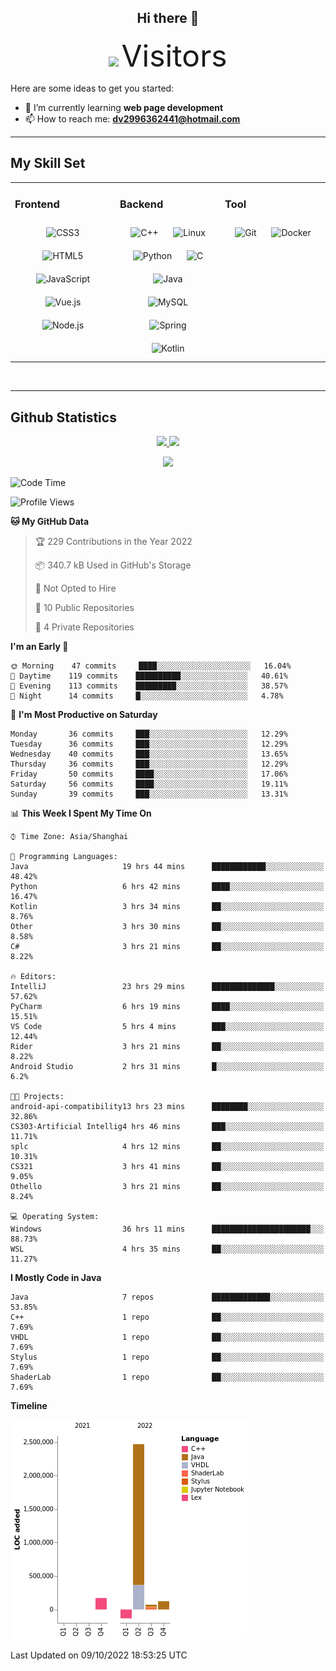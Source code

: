 <div align="center">
	<h2>Hi there 👋</h2>
	<img width=40% src="https://profile-counter.glitch.me/ZephyrusZhang/count.svg"/>
    <font size=9>Visitors</font>
</div>

Here are some ideas to get you started:

- 🌱 I’m currently learning **web page development**
- 📫 How to reach me: **dv2996362441@hotmail.com**

---

## My Skill Set  
<table><tr><td valign="top" width="33%">



### Frontend  
<div align="center">  
<img style="margin: 10px" src="https://profilinator.rishav.dev/skills-assets/css3-original-wordmark.svg" alt="CSS3" height="50" />  
<img style="margin: 10px" src="https://profilinator.rishav.dev/skills-assets/html5-original-wordmark.svg" alt="HTML5" height="50" />  
<img style="margin: 10px" src="https://profilinator.rishav.dev/skills-assets/javascript-original.svg" alt="JavaScript" height="50" />  
<img style="margin: 10px" src="https://profilinator.rishav.dev/skills-assets/vuejs-original-wordmark.svg" alt="Vue.js" height="50" />  
<img style="margin: 10px" src="https://profilinator.rishav.dev/skills-assets/nodejs-original-wordmark.svg" alt="Node.js" height="50" />  
</div>

</td><td valign="top" width="33%">



### Backend  
<div align="center">  
<img style="margin: 10px" src="https://profilinator.rishav.dev/skills-assets/cplusplus-original.svg" alt="C++" height="50" />  
<img style="margin: 10px" src="https://profilinator.rishav.dev/skills-assets/linux-original.svg" alt="Linux" height="50" />  
<img style="margin: 10px" src="https://profilinator.rishav.dev/skills-assets/python-original.svg" alt="Python" height="50" />  
<img style="margin: 10px" src="https://profilinator.rishav.dev/skills-assets/c-original.svg" alt="C" height="50" />  
<img style="margin: 10px" src="https://profilinator.rishav.dev/skills-assets/java-original-wordmark.svg" alt="Java" height="50" />  
<img style="margin: 10px" src="https://profilinator.rishav.dev/skills-assets/mysql-original-wordmark.svg" alt="MySQL" height="50" />  
<img style="margin: 10px" src="https://profilinator.rishav.dev/skills-assets/springio-icon.svg" alt="Spring" height="50" />  
<img style="margin: 10px" src="https://profilinator.rishav.dev/skills-assets/kotlinlang-icon.svg" alt="Kotlin" height="50" />  
</div>

</td><td valign="top" width="33%">



### Tool

<div align="center">  
<img style="margin: 10px" src="https://profilinator.rishav.dev/skills-assets/git-scm-icon.svg" alt="Git" height="50" />  
<img style="margin: 10px" src="https://profilinator.rishav.dev/skills-assets/docker-original-wordmark.svg" alt="Docker" height="50" />  
</div>

</td></tr></table>  

<br/>

---

## Github Statistics

<p align="center">
  <a href="https://github.com/ZephyrusZhang">
  <img width="52.5%" src="https://github-readme-stats.vercel.app/api?username=ZephyrusZhang&show_icons=true&bg_color=0,ea6161,ffc64d,fffc4d,52fa5a&theme=graywhite&hide_border=true" />
    <img width="44.5%" src="https://github-readme-stats.vercel.app/api/top-langs?username=ZephyrusZhang&show_icons=true&locale=en&layout=compact&bg_color=0,52fa5a,4dfcff,c64dff&theme=graywhite" />
  </a>
</p>
<p align="center">
  <a href="https://github.com/ZephyrusZhang">
  <img src="https://activity-graph.herokuapp.com/graph?username=ZephyrusZhang&theme=redical"/>
  </a>
</p>


<!--START_SECTION:waka-->
![Code Time](http://img.shields.io/badge/Code%20Time-96%20hrs%2016%20mins-blue)

![Profile Views](http://img.shields.io/badge/Profile%20Views-13-blue)

**🐱 My GitHub Data** 

> 🏆 229 Contributions in the Year 2022
 > 
> 📦 340.7 kB Used in GitHub's Storage 
 > 
> 🚫 Not Opted to Hire
 > 
> 📜 10 Public Repositories 
 > 
> 🔑 4 Private Repositories  
 > 
**I'm an Early 🐤** 

```text
🌞 Morning    47 commits     ████░░░░░░░░░░░░░░░░░░░░░   16.04% 
🌆 Daytime    119 commits    ██████████░░░░░░░░░░░░░░░   40.61% 
🌃 Evening    113 commits    █████████░░░░░░░░░░░░░░░░   38.57% 
🌙 Night      14 commits     █░░░░░░░░░░░░░░░░░░░░░░░░   4.78%

```
📅 **I'm Most Productive on Saturday** 

```text
Monday       36 commits     ███░░░░░░░░░░░░░░░░░░░░░░   12.29% 
Tuesday      36 commits     ███░░░░░░░░░░░░░░░░░░░░░░   12.29% 
Wednesday    40 commits     ███░░░░░░░░░░░░░░░░░░░░░░   13.65% 
Thursday     36 commits     ███░░░░░░░░░░░░░░░░░░░░░░   12.29% 
Friday       50 commits     ████░░░░░░░░░░░░░░░░░░░░░   17.06% 
Saturday     56 commits     ████░░░░░░░░░░░░░░░░░░░░░   19.11% 
Sunday       39 commits     ███░░░░░░░░░░░░░░░░░░░░░░   13.31%

```


📊 **This Week I Spent My Time On** 

```text
⌚︎ Time Zone: Asia/Shanghai

💬 Programming Languages: 
Java                     19 hrs 44 mins      ████████████░░░░░░░░░░░░░   48.42% 
Python                   6 hrs 42 mins       ████░░░░░░░░░░░░░░░░░░░░░   16.47% 
Kotlin                   3 hrs 34 mins       ██░░░░░░░░░░░░░░░░░░░░░░░   8.76% 
Other                    3 hrs 30 mins       ██░░░░░░░░░░░░░░░░░░░░░░░   8.58% 
C#                       3 hrs 21 mins       ██░░░░░░░░░░░░░░░░░░░░░░░   8.22%

🔥 Editors: 
IntelliJ                 23 hrs 29 mins      ██████████████░░░░░░░░░░░   57.62% 
PyCharm                  6 hrs 19 mins       ████░░░░░░░░░░░░░░░░░░░░░   15.51% 
VS Code                  5 hrs 4 mins        ███░░░░░░░░░░░░░░░░░░░░░░   12.44% 
Rider                    3 hrs 21 mins       ██░░░░░░░░░░░░░░░░░░░░░░░   8.22% 
Android Studio           2 hrs 31 mins       █░░░░░░░░░░░░░░░░░░░░░░░░   6.2%

🐱‍💻 Projects: 
android-api-compatibility13 hrs 23 mins      ████████░░░░░░░░░░░░░░░░░   32.86% 
CS303-Artificial Intellig4 hrs 46 mins       ███░░░░░░░░░░░░░░░░░░░░░░   11.71% 
splc                     4 hrs 12 mins       ██░░░░░░░░░░░░░░░░░░░░░░░   10.31% 
CS321                    3 hrs 41 mins       ██░░░░░░░░░░░░░░░░░░░░░░░   9.05% 
Othello                  3 hrs 21 mins       ██░░░░░░░░░░░░░░░░░░░░░░░   8.24%

💻 Operating System: 
Windows                  36 hrs 11 mins      ██████████████████████░░░   88.73% 
WSL                      4 hrs 35 mins       ██░░░░░░░░░░░░░░░░░░░░░░░   11.27%

```

**I Mostly Code in Java** 

```text
Java                     7 repos             █████████████░░░░░░░░░░░░   53.85% 
C++                      1 repo              ██░░░░░░░░░░░░░░░░░░░░░░░   7.69% 
VHDL                     1 repo              ██░░░░░░░░░░░░░░░░░░░░░░░   7.69% 
Stylus                   1 repo              ██░░░░░░░░░░░░░░░░░░░░░░░   7.69% 
ShaderLab                1 repo              ██░░░░░░░░░░░░░░░░░░░░░░░   7.69%

```


**Timeline**

![Chart not found](https://raw.githubusercontent.com/ZephyrusZhang/ZephyrusZhang/main/charts/bar_graph.png) 


 Last Updated on 09/10/2022 18:53:25 UTC
<!--END_SECTION:waka-->
